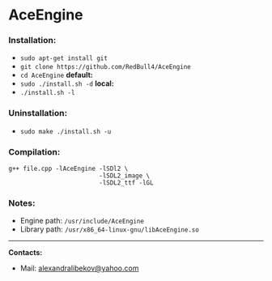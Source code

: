 # AceEngine
### Installation:
* ``` sudo apt-get install git ```
* ``` git clone https://github.com/RedBull4/AceEngine ```
* ``` cd AceEngine ```
**default:**
* ``` sudo ./install.sh -d ```
**local:**
* ``` ./install.sh -l ```
### Uninstallation:
* ``` sudo make ./install.sh -u ```
### Compilation:
```
g++ file.cpp -lAceEngine -lSDl2 \
                         -lSDL2_image \
                         -lSDL2_ttf -lGL 
```
### Notes:
* Engine path: ``` /usr/include/AceEngine ```
* Library path: ``` /usr/x86_64-linux-gnu/libAceEngine.so ```
---
**Contacts:**
* Mail: alexandralibekov@yahoo.com
